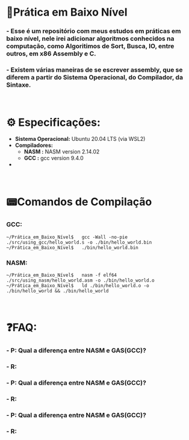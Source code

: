 <h1>💾Prática em Baixo Nível</h1>


<h3>
    - Esse é um repositório com meus estudos em práticas em baixo nível, nele irei adicionar algoritmos conhecidos na computação, como Algoritimos de Sort, Busca, IO, entre outros, em x86 Assembly e C.
</h3>

<h3>
    - Existem várias maneiras de se escrever assembly, que se diferem a partir do Sistema Operacional, do Compilador, da Sintaxe.
</h3>

<br>

<h1>⚙️ Especificações:</h1>

* <strong>Sistema Operacional:</strong> Ubuntu 20.04 LTS (via WSL2)
* <strong>Compiladores:</strong>
  * <strong>NASM :</strong> NASM version 2.14.02
  * <strong>GCC :</strong> gcc version 9.4.0
* <strong></strong >

<br>

<h1>📟Comandos de Compilação</h1>
<h3><strong>GCC:</strong></h3>

    ~/Prática_em_Baixo_Nível$   gcc -Wall -no-pie ./src/using_gcc/hello_world.s -o ./bin/hello_world.bin
    ~/Prática_em_Baixo_Nível$   ./bin/hello_world.bin
<h3><strong>NASM:</strong></h3>

    ~/Prática_em_Baixo_Nível$   nasm -f elf64 ./src/using_nasm/hello_world.asm -o ./bin/hello_world.o
    ~/Prática_em_Baixo_Nível$   ld ./bin/hello_world.o -o ./bin/hello_world && ./bin/hello_world

<br>

<h1>❓FAQ:</h1>
<h3><strong>- P: Qual a diferença entre NASM e GAS(GCC)?</strong><h3>
<h3>- R: <h3>

<h3><strong>- P: Qual a diferença entre NASM e GAS(GCC)?</strong><h3>
<h3>- R: <h3>

<h3><strong>- P: Qual a diferença entre NASM e GAS(GCC)?</strong><h3>
<h3>- R: <h3>